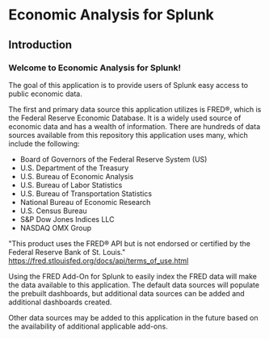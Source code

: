 # Economic Analysis for Splunk

## Introduction
### Welcome to Economic Analysis for Splunk!

The goal of this application is to provide users of Splunk easy access to public economic data.

The first and primary data source this application utilizes is FRED®, which is the Federal Reserve Economic Database. It is a widely used source of economic data and has a wealth of information. There are hundreds of data sources available from this repository this application uses many, which include the following:

- Board of Governors of the Federal Reserve System (US)
- U.S. Department of the Treasury
- U.S. Bureau of Economic Analysis
- U.S. Bureau of Labor Statistics
- U.S. Bureau of Transportation Statistics
- National Bureau of Economic Research
- U.S. Census Bureau
- S&P Dow Jones Indices LLC
- NASDAQ OMX Group


"This product uses the FRED® API but is not endorsed or certified by the Federal Reserve Bank of St. Louis."
https://fred.stlouisfed.org/docs/api/terms_of_use.html

Using the FRED Add-On for Splunk to easily index the FRED data will make the data available to this application. The default data sources will populate the prebuilt dashboards, but additional data sources can be added and additional dashboards created.

Other data sources may be added to this application in the future based on the availability of additional applicable add-ons.
